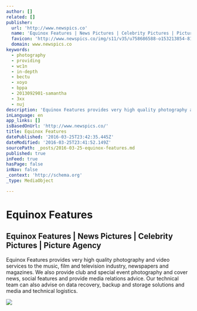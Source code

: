 ```yaml
---
author: []
related: []
publisher:
  url: 'http://www.newspics.co'
  name: 'Equinox Features | News Pictures | Celebrity Pictures | Picture Agency'
  favicon: 'http://www.newspics.co/img/s11/v35/u758686588-o153213854-81.ico'
  domain: www.newspics.co
keywords:
  - photography
  - providing
  - wc1n
  - in-depth
  - bectu
  - xoyo
  - bppa
  - 2013092901-samantha
  - 3xx
  - nuj
description: 'Equinox Features provides very high quality photography and video services to the music, film and television industry, newspapers and magazines. We also provide club and special event photography and cover news, social features and provide media relations advice. Our technical team can also advise on data recovery, backup and storage solutions and media and technical logistics.'
inLanguage: en
app_links: []
isBasedOnUrl: 'http://www.newspics.co/'
title: Equinox Features
datePublished: '2016-03-25T23:42:35.445Z'
dateModified: '2016-03-25T23:41:52.149Z'
sourcePath: _posts/2016-03-25-equinox-features.md
published: true
inFeed: true
hasPage: false
inNav: false
_context: 'http://schema.org'
_type: MediaObject

---
```

# Equinox Features

<article style=""><h1>Equinox Features | News Pictures | Celebrity Pictures | Picture Agency</h1><p>Equinox Features provides very high quality photography and video services to the music, film and television industry, newspapers and magazines. We also provide club and special event photography and cover news, social features and provide media relations advice. Our technical team can also advise on data recovery, backup and storage solutions and media and technical logistics.</p><img src="http://cdn.zenfolio.net/img/s4/v12/u188845952-o153213854-111.jpg" /></article>